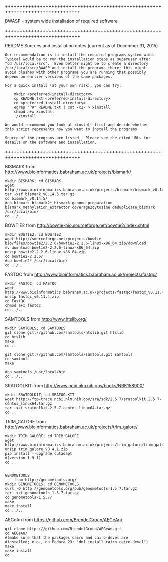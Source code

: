 ++++++++++++++++++++++++++++++++++++++++++++++++++++++++++++++++++++++++++++++++

BWASP - system wide installation of required software

++++++++++++++++++++++++++++++++++++++++++++++++++++++++++++++++++++++++++++++++

README
	Sources and installation notes (current as of December 31, 2015)

	Our recommendation is to install the required programs system-wide.
	Typical would be to run the installation steps as superuser after
	"cd /usr/local/src".  Even better might be to create a directory
	/usr/local/src/BWASP and install the programs there; this might
	avoid clashes with other programs you are running that possibly
	depend on earlier versions of the same packages.

	For a quick install (at your own risk), you can try:

		mkdir <preferred-install-directory>
		cp README.txt <preferred-install-directory>
		cd <preferred-install-directory>
		egrep "^#" README.txt | cut -c2- > xinstall
		chmod a+x xinstall
		./xinstall

	We would recommend you look at xinstall first and decide whether
	this script represents how you want to install the programs.

	Source of the programs are listed.  Please see the cited URLs for
	details on the software and installation.

++++++++++++++++++++++++++++++++++++++++++++++++++++++++++++++++++++++++++++++++


BISMARK
from http://www.bioinformatics.babraham.ac.uk/projects/bismark/
```
mkdir BISMARK; cd BISMARK
wget http://www.bioinformatics.babraham.ac.uk/projects/bismark/bismark_v0.14.5.tar.gz
tar -xzf bismark_v0.14.5.tar.gz
cd bismark_v0.14.5/
#cp bismark bismark2* bismark_genome_preparation bismark_methylation_extractor coverage2cytosine deduplicate_bismark /usr/local/bin/
cd ../..
```


BOWTIE2
from http://bowtie-bio.sourceforge.net/bowtie2/index.shtml
```
mkdir BOWTIE2; cd BOWTIE2
wget http://sourceforge.net/projects/bowtie-bio/files/bowtie2/2.2.6/bowtie2-2.2.6-linux-x86_64.zip/download
mv download bowtie2-2.2.6-linux-x86_64.zip
unzip bowtie2-2.2.6-linux-x86_64.zip
cd bowtie2-2.2.6/
#cp bowtie2* /usr/local/bin/
cd ../..
```


FASTQC
from http://www.bioinformatics.babraham.ac.uk/projects/fastqc/
```
mkdir FASTQC; cd FASTQC
wget http://www.bioinformatics.babraham.ac.uk/projects/fastqc/fastqc_v0.11.4.zip
unzip fastqc_v0.11.4.zip
cd FastQC
chmod a+x fastqc
cd ../..
```


SAMTOOLS
	from http://www.htslib.org/
```
mkdir SAMTOOLS; cd SAMTOOLS
git clone git://github.com/samtools/htslib.git htslib
cd htslib
make
cd ..

git clone git://github.com/samtools/samtools.git samtools
cd samtools
make

#cp samtools /usr/local/bin
cd ../..
```


SRATOOLKIT
	from http://www.ncbi.nlm.nih.gov/books/NBK158900/
```
mkdir SRATOOLKIT; cd SRATOOLKIT
wget http://ftp-trace.ncbi.nlm.nih.gov/sra/sdk/2.5.7/sratoolkit.2.5.7-centos_linux64.tar.gz
tar -xzf sratoolkit.2.5.7-centos_linux64.tar.gz
cd ..
```


TRIM_GALORE
	from http://www.bioinformatics.babraham.ac.uk/projects/trim_galore/
```
mkdir TRIM_GALORE; cd TRIM_GALORE
wget http://www.bioinformatics.babraham.ac.uk/projects/trim_galore/trim_galore_v0.4.1.zip
unzip trim_galore_v0.4.1.zip
pip install --upgrade cutadapt
#(version 1.9.1)
cd ..


GENOMETOOLS
	from http://genometools.org/
mkdir GENOMETOOLS; cd GENOMETOOLS
curl -O http://genometools.org/pub/genometools-1.5.7.tar.gz
tar -xzf genometools-1.5.7.tar.gz 
cd genometools-1.5.7/
make
make install
cd ../..
```


AEGeAn
	from https://github.com/BrendelGroup/AEGeAn/
```
git clone https://github.com/BrendelGroup/AEGeAn.git
cd AEGeAn/
#(make sure that the packages cairo and cairo-devel are
#installed; e.g., on Fedora 23: "dnf install cairo cairo-devel")
make
make install
cd ..
```
